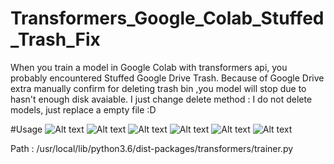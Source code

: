 # Transformers_Google_Colab_Stuffed_Trash_Fix
 When you train a model  in Google Colab with transformers api, you probably encountered Stuffed Google Drive Trash. Because of Google Drive extra manually confirm for deleting trash bin  ,you model will stop due to hasn't enough disk avaiable. I just change delete method  : I do not delete models, just replace a empty file :D

#Usage
![Alt text](images/1.png?raw=true "SS")
![Alt text](images/2.png?raw=true "SS")
![Alt text](images/3.png?raw=true "SS")
![Alt text](images/4.png?raw=true "SS")
![Alt text](images/5.png?raw=true "SS")
![Alt text](images/6.png?raw=true "SS")

Path : /usr/local/lib/python3.6/dist-packages/transformers/trainer.py
